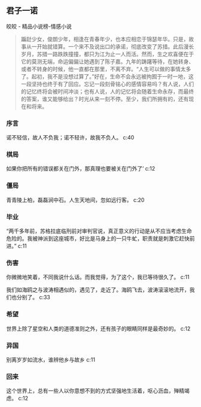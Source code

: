 ## 君子一诺

皎皎  -  精品小说榜-情感小说

> 蹁跹少女，俊朗少年，相逢在青春年少，也本应相恋于锦瑟年华。只是，故事从一开始就错算。一个来不及说出口的承诺，彻底改变了苏措。此后漫长岁月，苏措一路跌跌撞撞，都只为江为止一人而活。然而，生之欢喜便在于它的莫测无端，命运偏偏让她遇到了陈子嘉。九年的踌躇等待，在她转身、或者不转身的时候，他一直都在那里，不离不弃。“人生可以做的事情太多了。起初，我不是没想过算了。”好在，生命不会永远被拘囿于一时一地，这一段坚持也终于有了回应。忘记一段刻骨铭心的感情容易吗？有人说，人们的记忆终将会被时间冲淡；也有人说，人的记忆将会随着生命永存，而最终的答案，谁又能够给出？时光从来一刻不停。至少，我们所拥有的，还有现在和将来。

### 序言

诺不轻信，故人不负我；诺不轻许，故我不负人。 c:40

### 棋局

如果你把所有的错误都关在门外，那真理也要被关在门外了’ c:12

### 僵局

青青陵上柏，磊磊涧中石。人生天地间，忽如远行客。 c:20

### 毕业

“两千多年前，苏格拉底临刑前对审判官说，真正意义的行动是从不应当考虑生命危险的。我被神派到这座城市，好比是马身上的一只牛虻，职责就是刺激它赶快前进。” c:11

### 伤害

你微微地笑着，不同我说什么话。而我觉得，为了这个，我已等待很久了。 c:11

我们如海鸥之与波涛相遇似的，遇见了，走近了。海鸥飞去，波涛滚滚地流开，我们也分别了。 c:33

### 希望

世界上除了星空和人类的道德准则之外，还有孩子的眼睛同样是最奇妙的。
 c:12

### 异国

别离岁岁如流水，谁辨他乡与故乡 c:11

### 回来

这个世界上，总有一些人以你意想不到的方式坚强地生活着，呕心沥血，殚精竭虑。 c:12
